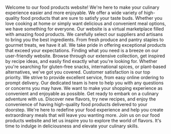 Welcome to our food products website! We're here to make your culinary experience easier and more enjoyable. We offer a wide variety of high-quality food products that are sure to satisfy your taste buds. Whether you love cooking at home or simply want delicious and convenient meal options, we have something for everyone. Our website is a virtual marketplace filled with amazing food products. We carefully select our suppliers and artisans to bring you the best ingredients. From fresh produce and pantry staples to gourmet treats, we have it all. We take pride in offering exceptional products that exceed your expectations. Finding what you need is a breeze on our user-friendly website. Browse through our extensive collection, get inspired by recipe ideas, and easily find exactly what you're looking for. Whether you're searching for gluten-free snacks, international spices, or plant-based alternatives, we've got you covered. Customer satisfaction is our top priority. We strive to provide excellent service, from easy online ordering to prompt delivery. Our dedicated team is here to help you with any questions or concerns you may have. We want to make your shopping experience as convenient and enjoyable as possible. Get ready to embark on a culinary adventure with us. Discover new flavors, try new recipes, and enjoy the convenience of having high-quality food products delivered to your doorstep. We're here to redefine your food experience and help you create extraordinary meals that will leave you wanting more. Join us on our food products website and let us inspire you to explore the world of flavors. It's time to indulge in deliciousness and elevate your culinary skills.
